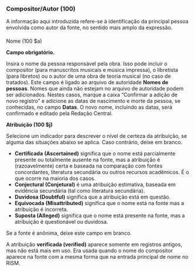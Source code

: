 ### Compositor/Autor (100)

A informação aqui introduzida refere-se à identificação da principal pessoa envolvida como autor da fonte, no sentido mais amplo da expressão.

####

####

Nome (100 $a)

**Campo obrigatório.**

Insira o nome da pessoa responsável pela obra. Isso pode incluir o compositor (para manuscritos musicais e música impressa), o libretista (para libretos) ou o autor de uma obra de teoria musical (no caso de tratados). Este campo é ligado ao arquivo de autoridade **Nomes de pessoas**. Nomes que ainda não estejam no arquivo de autoridade podem ser adicionados. Nestes casos, marque a caixa “Confirmar a adição de novo registro” e adicione as datas de nascimento e morte da pessoa, se conhecidas, no campo **Datas**. O novo nome, incluindo as datas, será confirmado e editado pela Redação Central.

**Atribuição (100 $j)**

Selecione um indicador para descrever o nível de certeza da atribuição, se alguma das situações abaixo se aplica. Caso contrário, deixe em branco.

- **Certificada** **(Ascertained)** significa que o nome está parcialmente presente ou totalmente ausente na fonte, mas a atribuição é (razoavelmente) certa e baseada na comparação com fontes concordantes, literatura secundária ou outros recursos acadêmicos. É o que ocorre na maioria dos casos.
- **Conjectural (Conjetural)** é uma atribuição estimativa, baseada em evidência secundária (tal como literatura secundária).
- **Duvidosa (Doubtful)** significa que a atribuição está em questão.
- **Equivocada** **(Misattributed)** significa que o nome está na fonte mas a atribuição é incorreta.
- **Suposta (Alleged)** significa que o nome está presente na fonte, mas a atribuição é questionável ou duvidosa.

Se a fonte é anônima, deixe este campo em branco.

A atribuição **verificada (verified)** aparece somente em registros antigos, mas não está mais em uso. Era usada quando o nome do compositor aparece na fonte com a mesma forma que na entrada principal de nome no RISM.
